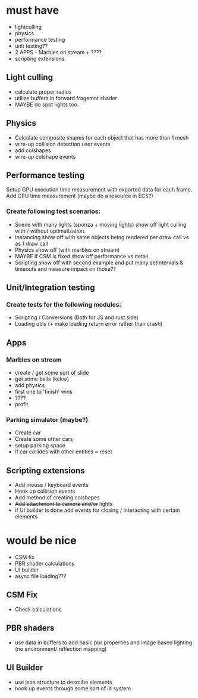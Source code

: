 # must have

- lightculling
- physics
- performance testing
- unit testing??
- 2 APPS - Marbles on stream + ????
- scripting extensions

## Light culling
- calculate proper radius
- utilize buffers in forward fragemnt shader
- MAYBE do spot lights too.
  
## Physics
- Calculate composite shapes for each object that has more than 1 mesh
- wire-up collision detection user events
- add colshapes
- wire-up colshape events

## Performance testing

Setup GPU execution time measurement with exported data for each frame.
Add CPU time measurement (maybe do a resource in ECS?)


### Create following test scenarios: 
- Scene with many lights  (sponza + moving lights) show off light culling with / without optimalization.
- Instancing show off with same objects being rendered per draw call vs as 1 draw call
- Physics show off (with marbles on stream)
- MAYBE if CSM is fixed show off performance vs detail.
- Scripting show off with second example and put many setIntervals & timeouts and measure impact on those??
  
## Unit/Integration testing

### Create tests for the following modules:
- Scripting / Conversions (Both for JS and rust side)
- Loading utils (+ make loading return error rather than crash)

## Apps

### Marbles on stream

- create / get some sort of slide
- get some balls (kekw)
- add physics
- first one to 'finish' wins
- ????
- profit
### Parking simulator (maybe?)
- Create car 
- Create some other cars
- setup parking space
- if car collides with other entities = reset

## Scripting extensions
- Add mouse / keyboard events 
- Hook up collision events
- Add method of creating colshapes 
- ~~Add attachment to camera and/or~~ lights
- if UI builder is done add events for closing / interacting with certain elements


# would be nice
- CSM fix
- PBR shader calculations
- UI builder
- async file loading???

## CSM Fix
- Check calculations

## PBR shaders

- use data in buffers to add basic pbr properties and image based lighting (no environment/ reflection mapping)

## UI Builder
- use json structure to desrcibe elements
- hook up events through some sort of id system
